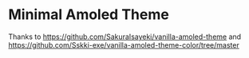 # Minimal Amoled Theme

Thanks to https://github.com/SakuraIsayeki/vanilla-amoled-theme and https://github.com/Sskki-exe/vanilla-amoled-theme-color/tree/master
